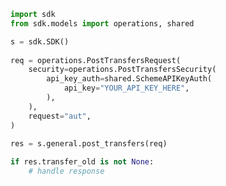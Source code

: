 <!-- Start SDK Example Usage -->
```python
import sdk
from sdk.models import operations, shared

s = sdk.SDK()
    
req = operations.PostTransfersRequest(
    security=operations.PostTransfersSecurity(
        api_key_auth=shared.SchemeAPIKeyAuth(
            api_key="YOUR_API_KEY_HERE",
        ),
    ),
    request="aut",
)
    
res = s.general.post_transfers(req)

if res.transfer_old is not None:
    # handle response
```
<!-- End SDK Example Usage -->